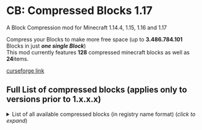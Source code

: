 # CB: Compressed Blocks 1.17

A Block Compression mod for Minecraft 1.14.4, 1.15, 1.16 and 1.17

Compress your Blocks to make more free space (up to **3.486.784.101** Blocks in just ***one single Block***)<br>
This mod currently features <b>128</b> compressed minecraft blocks as well as <b>24</b>items.

[curseforge link](https://www.curseforge.com/minecraft/mc-mods/cb-compressed-blocks)

## Full List of compressed blocks (applies only to versions prior to 1.x.x.x)

<details>
  <summary>List of all  available compressed blocks (in registry name format) (<i>click to expand</i>)<br><br></summary>

<details>
    <summary><b>Minecraft Blocks</b></summary><br>

* STONE
* GRANITE
* DIORITE
* ANDESITE
* DIRT
* GRASS_BLOCK
* COARSE_DIRT
* CRIMSON_NYLIUM
* WARPED_NYLIUM
* COBBLESTONE
* MOSSY_COBBLESTONE
* CLAY
* SAND
* RED_SAND
* GRAVEL
* SANDSTONE
* RED_SANDSTONE
* COAL_ORE
* IRON_ORE
* GOLD_ORE
* NETHER_GOLD_ORE
* NETHER_QUARTZ_ORE
* LAPIS_ORE
* EMERALD_ORE
* REDSTONE_ORE
* DIAMOND_ORE
* IRON_BLOCK
* GOLD_BLOCK
* DIAMOND_BLOCK
* LAPIS_BLOCK
* EMERALD_BLOCK
* REDSTONE_BLOCK
* COAL_BLOCK
* OBSIDIAN
* SLIME_BLOCK
* BRICKS
* STONE_BRICKS
* NETHERRACK
* NETHER_BRICKS
* RED_NETHER_BRICKS
* NETHER_WART_BLOCK
* WARPED_WART_BLOCK
* SOUL_SAND
* SOUL_SOIL
* END_STONE
* END_STONE_BRICKS
* PRISMARINE
* PRISMARINE_BRICKS
* DARK_PRISMARINE
* BLACKSTONE
* WHITE_WOOL
* ORANGE_WOOL
* MAGENTA_WOOL
* LIGHT_BLUE_WOOL
* YELLOW_WOOL
* LIME_WOOL
* PINK_WOOL
* GRAY_WOOL
* LIGHT_GRAY_WOOL
* CYAN_WOOL
* PURPLE_WOOL
* BLUE_WOOL
* BROWN_WOOL
* GREEN_WOOL
* RED_WOOL
* BLACK_WOOL
* TERRACOTTA
* WHITE_TERRACOTTA
* ORANGE_TERRACOTTA
* MAGENTA_TERRACOTTA
* LIGHT_BLUE_TERRACOTTA
* YELLOW_TERRACOTTA
* LIME_TERRACOTTA
* PINK_TERRACOTTA
* GRAY_TERRACOTTA
* LIGHT_GRAY_TERRACOTTA
* CYAN_TERRACOTTA
* PURPLE_TERRACOTTA
* BLUE_TERRACOTTA
* BROWN_TERRACOTTA
* GREEN_TERRACOTTA
* RED_TERRACOTTA
* BLACK_TERRACOTTA
* WHITE_CONCRETE
* ORANGE_CONCRETE
* MAGENTA_CONCRETE
* LIGHT_BLUE_CONCRETE
* YELLOW_CONCRETE
* LIME_CONCRETE
* PINK_CONCRETE
* GRAY_CONCRETE
* LIGHT_GRAY_CONCRETE
* CYAN_CONCRETE
* PURPLE_CONCRETE
* BLUE_CONCRETE
* BROWN_CONCRETE
* GREEN_CONCRETE
* RED_CONCRETE
* BLACK_CONCRETE
* ROTTEN_FLESH_BLOCK
* FLINT_BLOCK
* GUNPOWDER_BLOCK
* NETHERITE_BLOCK
* ANCIENT_DEBRIS
* OAK_LOG
* SPRUCE_LOG
* BIRCH_LOG
* JUNGLE_LOG
* ACACIA_LOG
* DARK_OAK_LOG
* WARPED_STEM
* CRIMSON_STEM
* OAK_PLANKS
* SPRUCE_PLANKS
* BIRCH_PLANKS
* JUNGLE_PLANKS
* ACACIA_PLANKS
* DARK_OAK_PLANKS
* WARPED_PLANKS
* CRIMSON_PLANKS
* PURPUR_BLOCK
* PURPUR_PILLAR
* BASALT
* POLISHED_BASALT
* QUARTZ_BLOCK
* HAY_BLOCK
* GLASS

</details><br>
<details>
    <summary><b>Custom Items and Tools</b></summary><br>

* Hardened Wooden Pickaxe
* Hardened Wooden Axe
* Hardened Wooden Shovel
* Hardened Wooden Hoe
* Hardened Wooden Sword
* Hardened Pickaxe
* Hardened Axe
* Hardened Shovel
* Hardened Hoe
* Hardened Sword
* Hardened Iron Pickaxe
* Hardened Iron Axe
* Hardened Iron Shovel
* Hardened Iron Hoe
* Hardened Iron Sword
* Hardened Golden Pickaxe
* Hardened Golden Axe
* Hardened Golden Shovel
* Hardened Golden Hoe
* Hardened Golden Sword
* Hardened Diamond Pickaxe
* Hardened Diamond Axe
* Hardened Diamond Shovel
* Hardened Diamond Hoe
* Hardened Diamond Sword
* Compressed Stick
* Compressed Wood
* Compressed Iron
* Compressed Gold
* Compressed Diamond
* Sack of Ender Pearls
* Huge Sack of Ender Pearls
* Sack of Ender Eyes
* Huge Sack of Ender Eyes
* Sack of Eggs
* Huge Sack of Eggs
</details>
</details>
